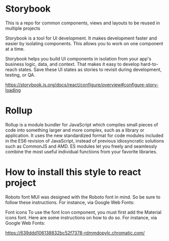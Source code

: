 # Storybook

This is a repo for common components, views and layouts to be reused in multiple projects

Storybook is a tool for UI development. It makes development faster and easier by isolating components. This allows you to work on one component at a time.

Storybook helps you build UI components in isolation from your app's business logic, data, and context. That makes it easy to develop hard-to-reach states. Save these UI states as stories to revisit during development, testing, or QA.

https://storybook.js.org/docs/react/configure/overview#configure-story-loading

# Rollup

Rollup is a module bundler for JavaScript which compiles small pieces of code into something larger and more complex, such as a library or application. It uses the new standardized format for code modules included in the ES6 revision of JavaScript, instead of previous idiosyncratic solutions such as CommonJS and AMD. ES modules let you freely and seamlessly combine the most useful individual functions from your favorite libraries.

# How to install this style to react project

Roboto font
MUI was designed with the Roboto font in mind. So be sure to follow these instructions. For instance, via Google Web Fonts:

<link
  rel="stylesheet"
  href="https://fonts.googleapis.com/css?family=Roboto:300,400,500,700&display=swap"
/>

Font icons
To use the font Icon component, you must first add the Material icons font. Here are some instructions on how to do so. For instance, via Google Web Fonts:

<link
  rel="stylesheet"
  href="https://fonts.googleapis.com/icon?family=Material+Icons"
/>

https://639ddd106138832bc52f7378-rdmmdopylc.chromatic.com/
